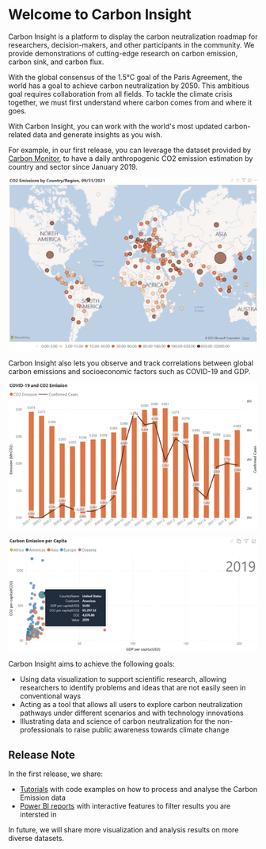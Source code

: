 # Welcome to Carbon Insight

Carbon Insight is a platform to display the carbon neutralization roadmap for researchers, decision-makers, and other participants in the community. We provide demonstrations of cutting-edge research on carbon emission, carbon sink, and carbon flux.

With the global consensus of the 1.5°C goal of the Paris Agreement, the world has a goal to achieve carbon neutralization by 2050. This ambitious goal requires collaboration from all fields. To tackle the climate crisis together, we must first understand where carbon comes from and where it goes.

With Carbon Insight, you can work with the world's most updated carbon-related data and generate insights as you wish.

For example, in our first release, you can leverage the dataset provided by [Carbon Monitor](https://carbonmonitor.org.cn/), to have a daily anthropogenic CO2 emission estimation by country and sector since January 2019.

![](assets/ss01.png)

Carbon Insight also lets you observe and track correlations between global carbon emissions and socioeconomic factors such as COVID-19 and GDP.

![](assets/ss02.png)

![](assets/ss03.png)

Carbon Insight aims to achieve the following goals:

- Using data visualization to support scientific research, allowing researchers to identify problems and ideas that are not easily seen in conventional ways
- Acting as a tool that allows all users to explore carbon neutralization pathways under different scenarios and with technology innovations
- Illustrating data and science of carbon neutralization for the non-professionals to raise public awareness towards climate change

## Release Note

In the first release, we share:

* [Tutorials](https://github.com/microsoft/Carbon-Insight/tree/main/notebook) with code examples on how to process and analyse the Carbon Emission data
* [Power BI reports](https://github.com/microsoft/Carbon-Insight/tree/main/powerbi) with interactive features to filter results you are intersted in

In future, we will share more visualization and analysis results on more diverse datasets.
